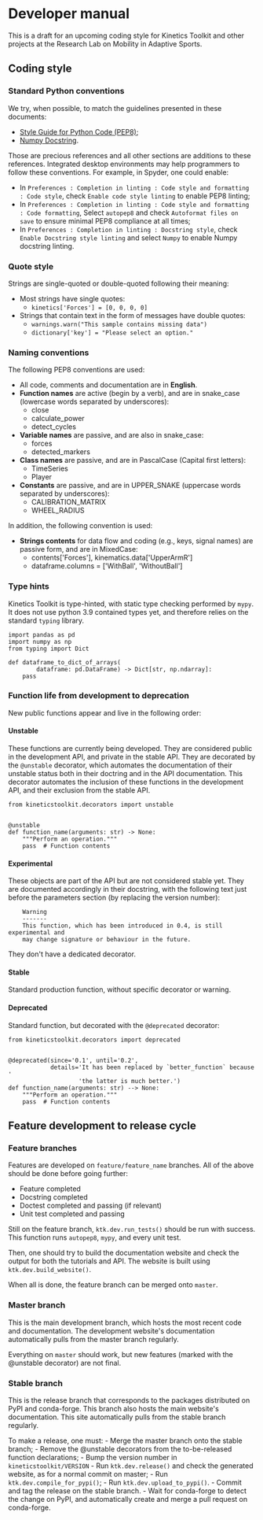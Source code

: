 # Developer manual

This is a draft for an upcoming coding style for Kinetics Toolkit and other projects at the Research Lab on Mobility in Adaptive Sports.

## Coding style

### Standard Python conventions

We try, when possible, to match the guidelines presented in these documents:

- [Style Guide for Python Code (PEP8)](https://pep8.org);
- [Numpy Docstring](https://numpydoc.readthedocs.io/en/latest/format.html).

Those are precious references and all other sections are additions to these references. Integrated desktop environments may help programmers to follow these conventions. For example, in Spyder, one could enable:

- In `Preferences : Completion in linting : Code style and formatting : Code style`, check `Enable code style linting` to enable PEP8 linting;
- In `Preferences : Completion in linting : Code style and formatting : Code formatting`, Select `autopep8` and check `Autoformat files on save` to ensure minimal PEP8 compliance at all times;
- In `Preferences : Completion in linting : Docstring style`, check `Enable Docstring style linting` and select `Numpy`  to enable Numpy docstring linting.

### Quote style

Strings are single-quoted or double-quoted following their meaning:

- Most strings have single quotes:
    - `kinetics['Forces'] = [0, 0, 0, 0]`
- Strings that contain text in the form of messages have double quotes:
    - `warnings.warn("This sample contains missing data")`
    - `dictionary['key'] = "Please select an option."`

### Naming conventions

The following PEP8 conventions are used:

- All code, comments and documentation are in **English**.
- **Function names** are active (begin by a verb), and are in snake_case (lowercase words separated by underscores):
    - close
    - calculate_power
    - detect_cycles
- **Variable names** are passive, and are also in snake_case:
    - forces
    - detected_markers
- **Class names** are passive, and are in PascalCase (Capital first letters):
    - TimeSeries
    - Player
- **Constants** are passive, and are in UPPER_SNAKE (uppercase words separated by underscores):
    - CALIBRATION_MATRIX
    - WHEEL_RADIUS

In addition, the following convention is used:

- **Strings contents** for data flow and coding (e.g., keys, signal names) are passive form, and are in MixedCase:
    - contents['Forces'], kinematics.data['UpperArmR']
    - dataframe.columns = ['WithBall', 'WithoutBall']

### Type hints

Kinetics Toolkit is type-hinted, with static type checking performed by `mypy`. It does not use python 3.9 contained types yet, and therefore relies on the standard `typing` library.

```
import pandas as pd
import numpy as np
from typing import Dict

def dataframe_to_dict_of_arrays(
        dataframe: pd.DataFrame) -> Dict[str, np.ndarray]:
    pass
```

### Function life from development to deprecation

New public functions appear and live in the following order:

#### Unstable

These functions are currently being developed. They are considered public in the development API, and private in the stable API. They are decorated by the `@unstable` decorator, which automates the documentation of their unstable status both in their doctring and in the API documentation. This decorator automates the inclusion of these functions in the development API, and their exclusion from the stable API.

```
from kineticstoolkit.decorators import unstable


@unstable
def function_name(arguments: str) -> None:
    """Perform an operation."""
    pass  # Function contents
```

#### Experimental

These objects are part of the API but are not considered stable yet. They are documented accordingly in their docstring, with the following text just before the parameters section (by replacing the version number):

```
    Warning
    -------
    This function, which has been introduced in 0.4, is still experimental and
    may change signature or behaviour in the future.
```

They don't have a dedicated decorator.

#### Stable

Standard production function, without specific decorator or warning.

#### Deprecated

Standard function, but decorated with the `@deprecated` decorator:

```
from kineticstoolkit.decorators import deprecated


@deprecated(since='0.1', until='0.2',
            details='It has been replaced by `better_function` because '
                    'the latter is much better.')
def function_name(arguments: str) --> None:
    """Perform an operation."""
    pass  # Function contents
```

## Feature development to release cycle

### Feature branches

Features are developed on `feature/feature_name` branches. All of the above should be done before going further:

- Feature completed
- Docstring completed
- Doctest completed and passing (if relevant)
- Unit test completed and passing

Still on the feature branch, `ktk.dev.run_tests()` should be run with success. This function runs `autopep8`, `mypy`, and every unit test.

Then, one should try to build the documentation website and check the output for both the tutorials and API. The website is built using `ktk.dev.build_website()`.

When all is done, the feature branch can be merged onto `master`.

### Master branch

This is the main development branch, which hosts the most recent code and documentation. The development website's documentation automatically pulls from the master branch regularly.

Everything on `master` should work, but new features (marked with the @unstable decorator) are not final.

### Stable branch

This is the release branch that corresponds to the packages distributed on PyPI and conda-forge. This branch also hosts the main website's documentation. This site automatically pulls from the stable branch regularly.

To make a release, one must:
    - Merge the master branch onto the stable branch;
    - Remove the @unstable decorators from the to-be-released function declarations;
    - Bump the version number in `kineticstoolkit/VERSION`
    - Run `ktk.dev.release()` and check the generated website, as for a normal commit on master;
    - Run `ktk.dev.compile_for_pypi()`;
    - Run `ktk.dev.upload_to_pypi()`.
    - Commit and tag the release on the stable branch.
    - Wait for conda-forge to detect the change on PyPI, and automatically create and merge a pull request on conda-forge.